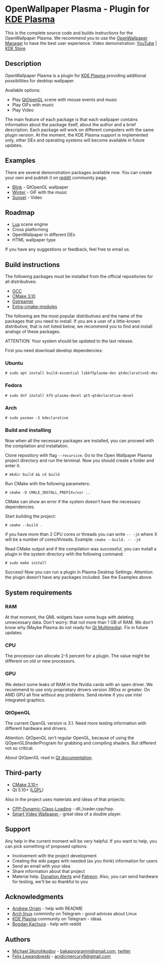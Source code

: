 ﻿
# OpenWallpaper Plasma - Plugin for [KDE Plasma][kde_link]

This is the complete source code and builds instructions for the OpenWallpaper Plasma. We recommend you to use the [OpenWallpaper Manager][wallpaper_manager_link] to have the best user experience. Video demonstration: [YouTube][youtube_plasma] | [KDE Store][kde_store]

## Description

OpenWallpaper Plasma is a plugin for [KDE Plasma][kde_link] providing additional possibilities for desktop wallpaper.

Available options:

* Play [QtOpenGL][qt_opengl] scene with mouse events and music
* Play GIFs with music 
* Play Video

The main feature of each package is that each wallpaper contains information about the package itself, about the author and a brief description. Each package will work on different computers with the same plugin version. At the moment, the KDE Plasma support is implemented only, other DEs and operating systems will become available in future updates.

## Examples

There are several demonstration packages available now. You can create your own and publish it on [reddit][reddit_link] community page.

* [Blink][blink] - QtOpenGL wallpaper
* [Winter][winter] - GIF with the music
* [Sunset][sunset] - Video

## Roadmap

* [Lua][lua_wiki] scene engine
* Cross platforming
* OpenWallpaper in different DEs
* HTML wallpaper type

If you have any suggestions or feedback, feel free to email us.

## Build instructions

The following packages must be installed from the official repositories for all distributives:

* [GCC][gcc_link]
* [CMake 3.10][cmake]
* [Gstreamer][gst_install]
* [Extra-cmake-modules][ecm]

The following are the most popular distributives and the name of the packages that you need to install. If you are a user of a little-known distributive, that is not listed below, we recommend you to find and install analogs of these packages.

ATTENTION: Your system should be updated to the last release.
 
First you need download develop dependencies:
 
### Ubuntu

```console
# sudo apt install build-essential libkf5plasma-dev qtdeclarative5-dev
```
### Fedora

```console
# sudo dnf install kf5-plasma-devel qt5-qtdeclarative-devel
```
### Arch

```console
# sudo pacman -S kdeclarative
```

### Build and installing

Now when all the necessary packages are installed, you can proceed with the compilation and installation.

Clone repository with flag `--recursive`. Go to the Open Wallpaper Plasma project directory and run the terminal. Now you should create a folder and enter it.

```console
# mkdir build && cd build
```
Run CMake with the following parameters:

```console
# cmake -D CMALE_INSTALL_PREFIX=/usr ..
```
CMake can show an error if the system doesn’t have the necessary dependencies.

Start building the project:

```console
# cmake --build . 
```
if you have more than 2 CPU cores or threads you can write `-- -jХ` where X will be a number of cores/threads. Example: `cmake --build. -- -j4` 

Read CMake output and if the compilation was successful, you can install a plugin in the system directory with the following command:

```console
# sudo make install
```

Success! Now you can run a plugin in Plasma Desktop Settings. Attention: the plugin doesn’t have any packages included. See the Examples above.

## System requirements

### RAM
At that moment, the QML widgets have some bugs with deleting unnecessary data. Don't worry: that not more than 1 GB of RAM. We don't know why (Maybe Plasma do not ready for [Qt Multimedia][qt_miltimedia]). Fix in future updates.

### CPU
The processor can allocate 2-5 percent for a plugin. The value might be different on old or new processors.

### GPU
We detect some leaks of RAM in the Nvidia cards with an open driver. We recommend to use only proprietary drivers version 390xx or greater. On AMD GPU all fine without any problems. Send review if you use intel integrated graphics. 

### QtOpenGL
The current OpenGL version is 3.1. Need more testing information with different hardware and drivers.

Attention: QtOpenGL isn't regular OpenGL, because of using the QOpenGLShaderProgram for grabbing and compiling shaders. But different not so critical.

About QtOpenGL read in [Qt documentation][qt_opengl].

## Third-party

* [CMake 3.10+][cmake]
* Qt 5.10+ ([LGPL](http://doc.qt.io/qt-5/lgpl.html))

Also in the project uses materials and ideas of that projects:

* [CPP-Dynamic-Class-Loading][cpp_dcl] - dll_loader.cpp/hpp.
* [Smart Video Wallpaper ][svw] - great idea of a double player.

## Support

Any help in the current moment will be very helpful. If you want to help, you can pick something of proposed options:

* Involvement with the project development
* Creating the wiki pages with needed (as you think) information for users
* Send an email with your idea
* Share information about that project
* Material help. [Donation Alerts][donate_link] and [Patreon][patreon_link]. Also, you can send hardware for testing, we'll be so thankful to you

## Acknowledgments

* [Andrew Origin][andrew_milashka] - help with README
* [Arch linux][telegram_arch_ru] comminity on Telegram - good advices about Linux
* [KDE Plasma][telegram_kde_ru] community on Telegram - ideas
* [Bogdan Kachura][telegram_bogdan] - help with reddit

## Authors

* [Michael Skorohkodov][michael_gh_link] - bakaprogramm@gmail.com, [twitter][michael_twitter]
* [Felix Lewandowski][felix_gh_link] - acidicmercury8@gmail.com


[//]: # (LINKS)
[cmake]: https://cmake.org/
[ecm]: https://api.kde.org/ecm/manual/ecm.7.html#
[wallpaper_manager_link]: https://github.com/Samsuper12/OpenWallpaper-Manager
[kde_link]: https://kde.org/plasma-desktop
[qt]: https://www.qt.io/
[qt_opengl]: https://doc.qt.io/qt-5/qopenglfunctions.html
[gst_install]: https://gstreamer.freedesktop.org/documentation/installing/on-linux.html?gi-language=c
[gcc_link]: https://gcc.gnu.org/
[qt_miltimedia]: https://doc.qt.io/qt-5/qtmultimedia-qmlmodule.html
[license]: LICENSE

[kde_store]: https://store.kde.org/p/1356228/
[blink]: https://github.com/Samsuper12/Blink
[winter]: https://github.com/Samsuper12/Winter
[sunset]: https://github.com/Samsuper12/Sunset
[lua_wiki]: https://en.wikipedia.org/wiki/Lua_(programming_language)
[cpp_dcl]: https://github.com/knusbaum/CPP-Dynamic-Class-Loading
[svw]: https://store.kde.org/p/1316299/
[donate_link]: https://www.donationalerts.com/r/redbakas
[patreon_link]: https://www.patreon.com/Samsuris
[michael_twitter]: https://twitter.com/Samsuris4
[michael_gh_link]: https://github.com/ADD_LINK
[felix_gh_link]: https://github.com/acidicMercury8
[andrew_milashka]: https://github.com/Andrew-Origin
[reddit_link]: https://www.reddit.com/r/OpenWallpaper/
[telegram_arch_ru]: https://t.me/ArchLinuxChatRU
[telegram_kde_ru]: https://t.me/kde_ru
[telegram_bogdan]: https://t.me/desu_pair
[youtube_plasma]: https://youtu.be/W6t2PojD7X4


